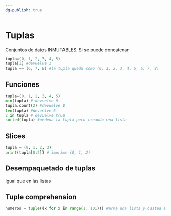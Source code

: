 ```yaml
---
dg-publish: true
---
```

# Tuplas
Conjuntos de datos INMUTABLES. Si se puede concatenar
```py 
tupla=(0, 1, 2, 3, 4, 5)
tupla[1] #devuelve 1
tupla += (6, 7, 8) #la tupla queda como (0, 1, 2, 3, 4, 5, 6, 7, 8)
```

## Funciones
```py 
tupla=(0, 1, 2, 3, 4, 5)
min(tupla) # devuelve 0
tupla.count(2) #devuelve 1
len(tupla) #devuelve 6
2 in tupla # devuelve true
sorted(tupla) #ordena la tupla pero creando una lista
```

## Slices
```py
tupla = (0, 1, 2, 3)
print(tupla[0:2]) # imprime (0, 1, 2)
```

## Desempaquetado de tuplas
Igual que en las listas

## Tuple comprehension
```py
numeros = tuple((x for x in range(1, 101))) #arma una lista y castea a tupla
``` 